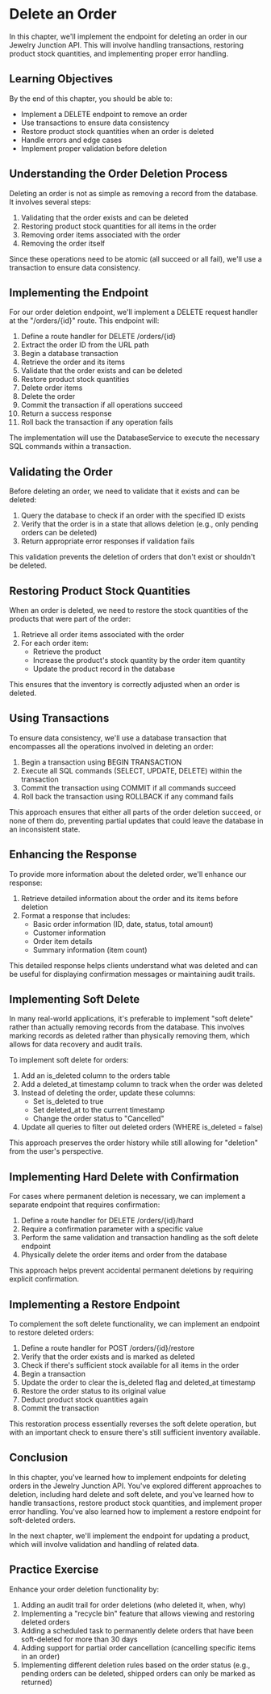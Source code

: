 # Delete an Order

In this chapter, we'll implement the endpoint for deleting an order in our Jewelry Junction API. This will involve handling transactions, restoring product stock quantities, and implementing proper error handling.

## Learning Objectives

By the end of this chapter, you should be able to:
- Implement a DELETE endpoint to remove an order
- Use transactions to ensure data consistency
- Restore product stock quantities when an order is deleted
- Handle errors and edge cases
- Implement proper validation before deletion

## Understanding the Order Deletion Process

Deleting an order is not as simple as removing a record from the database. It involves several steps:
1. Validating that the order exists and can be deleted
2. Restoring product stock quantities for all items in the order
3. Removing order items associated with the order
4. Removing the order itself

Since these operations need to be atomic (all succeed or all fail), we'll use a transaction to ensure data consistency.

## Implementing the Endpoint

For our order deletion endpoint, we'll implement a DELETE request handler at the "/orders/{id}" route. This endpoint will:

1. Define a route handler for DELETE /orders/{id}
2. Extract the order ID from the URL path
3. Begin a database transaction
4. Retrieve the order and its items
5. Validate that the order exists and can be deleted
6. Restore product stock quantities
7. Delete order items
8. Delete the order
9. Commit the transaction if all operations succeed
10. Return a success response
11. Roll back the transaction if any operation fails

The implementation will use the DatabaseService to execute the necessary SQL commands within a transaction.

## Validating the Order

Before deleting an order, we need to validate that it exists and can be deleted:

1. Query the database to check if an order with the specified ID exists
2. Verify that the order is in a state that allows deletion (e.g., only pending orders can be deleted)
3. Return appropriate error responses if validation fails

This validation prevents the deletion of orders that don't exist or shouldn't be deleted.

## Restoring Product Stock Quantities

When an order is deleted, we need to restore the stock quantities of the products that were part of the order:

1. Retrieve all order items associated with the order
2. For each order item:
   - Retrieve the product
   - Increase the product's stock quantity by the order item quantity
   - Update the product record in the database

This ensures that the inventory is correctly adjusted when an order is deleted.

## Using Transactions

To ensure data consistency, we'll use a database transaction that encompasses all the operations involved in deleting an order:

1. Begin a transaction using BEGIN TRANSACTION
2. Execute all SQL commands (SELECT, UPDATE, DELETE) within the transaction
3. Commit the transaction using COMMIT if all commands succeed
4. Roll back the transaction using ROLLBACK if any command fails

This approach ensures that either all parts of the order deletion succeed, or none of them do, preventing partial updates that could leave the database in an inconsistent state.

## Enhancing the Response

To provide more information about the deleted order, we'll enhance our response:

1. Retrieve detailed information about the order and its items before deletion
2. Format a response that includes:
   - Basic order information (ID, date, status, total amount)
   - Customer information
   - Order item details
   - Summary information (item count)

This detailed response helps clients understand what was deleted and can be useful for displaying confirmation messages or maintaining audit trails.

## Implementing Soft Delete

In many real-world applications, it's preferable to implement "soft delete" rather than actually removing records from the database. This involves marking records as deleted rather than physically removing them, which allows for data recovery and audit trails.

To implement soft delete for orders:

1. Add an is_deleted column to the orders table
2. Add a deleted_at timestamp column to track when the order was deleted
3. Instead of deleting the order, update these columns:
   - Set is_deleted to true
   - Set deleted_at to the current timestamp
   - Change the order status to "Cancelled"
4. Update all queries to filter out deleted orders (WHERE is_deleted = false)

This approach preserves the order history while still allowing for "deletion" from the user's perspective.

## Implementing Hard Delete with Confirmation

For cases where permanent deletion is necessary, we can implement a separate endpoint that requires confirmation:

1. Define a route handler for DELETE /orders/{id}/hard
2. Require a confirmation parameter with a specific value
3. Perform the same validation and transaction handling as the soft delete endpoint
4. Physically delete the order items and order from the database

This approach helps prevent accidental permanent deletions by requiring explicit confirmation.

## Implementing a Restore Endpoint

To complement the soft delete functionality, we can implement an endpoint to restore deleted orders:

1. Define a route handler for POST /orders/{id}/restore
2. Verify that the order exists and is marked as deleted
3. Check if there's sufficient stock available for all items in the order
4. Begin a transaction
5. Update the order to clear the is_deleted flag and deleted_at timestamp
6. Restore the order status to its original value
7. Deduct product stock quantities again
8. Commit the transaction

This restoration process essentially reverses the soft delete operation, but with an important check to ensure there's still sufficient inventory available.

## Conclusion

In this chapter, you've learned how to implement endpoints for deleting orders in the Jewelry Junction API. You've explored different approaches to deletion, including hard delete and soft delete, and you've learned how to handle transactions, restore product stock quantities, and implement proper error handling. You've also learned how to implement a restore endpoint for soft-deleted orders.

In the next chapter, we'll implement the endpoint for updating a product, which will involve validation and handling of related data.

## Practice Exercise

Enhance your order deletion functionality by:
1. Adding an audit trail for order deletions (who deleted it, when, why)
2. Implementing a "recycle bin" feature that allows viewing and restoring deleted orders
3. Adding a scheduled task to permanently delete orders that have been soft-deleted for more than 30 days
4. Adding support for partial order cancellation (cancelling specific items in an order)
5. Implementing different deletion rules based on the order status (e.g., pending orders can be deleted, shipped orders can only be marked as returned)